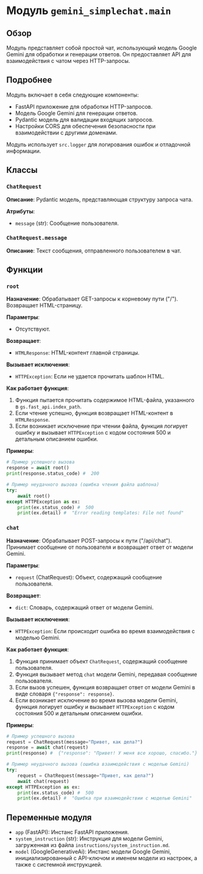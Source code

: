 # Модуль `gemini_simplechat.main`

## Обзор

Модуль представляет собой простой чат, использующий модель Google Gemini для обработки и генерации ответов. Он предоставляет API для взаимодействия с чатом через HTTP-запросы.

## Подробнее

Модуль включает в себя следующие компоненты:

- FastAPI приложение для обработки HTTP-запросов.
- Модель Google Gemini для генерации ответов.
- Pydantic модель для валидации входящих запросов.
- Настройки CORS для обеспечения безопасности при взаимодействии с другими доменами.

Модуль использует `src.logger` для логирования ошибок и отладочной информации.

## Классы

### `ChatRequest`

**Описание**: Pydantic модель, представляющая структуру запроса чата.

**Атрибуты**:
- `message` (str): Сообщение пользователя.

### `ChatRequest.message`

**Описание**: Текст сообщения, отправленного пользователем в чат.

## Функции

### `root`

**Назначение**: Обрабатывает GET-запросы к корневому пути ("/"). Возвращает HTML-страницу.

**Параметры**:
- Отсутствуют.

**Возвращает**:
- `HTMLResponse`: HTML-контент главной страницы.

**Вызывает исключения**:
- `HTTPException`: Если не удается прочитать шаблон HTML.

**Как работает функция**:
1. Функция пытается прочитать содержимое HTML-файла, указанного в `gs.fast_api.index_path`.
2. Если чтение успешно, функция возвращает HTML-контент в `HTMLResponse`.
3. Если возникает исключение при чтении файла, функция логирует ошибку и вызывает `HTTPException` с кодом состояния 500 и детальным описанием ошибки.

**Примеры**:

```python
# Пример успешного вызова
response = await root()
print(response.status_code) #  200
```

```python
# Пример неудачного вызова (ошибка чтения файла шаблона)
try:
    await root()
except HTTPException as ex:
    print(ex.status_code) #  500
    print(ex.detail) #  "Error reading templates: File not found"
```

### `chat`

**Назначение**: Обрабатывает POST-запросы к пути ("/api/chat"). Принимает сообщение от пользователя и возвращает ответ от модели Gemini.

**Параметры**:
- `request` (ChatRequest): Объект, содержащий сообщение пользователя.

**Возвращает**:
- `dict`: Словарь, содержащий ответ от модели Gemini.

**Вызывает исключения**:
- `HTTPException`: Если происходит ошибка во время взаимодействия с моделью Gemini.

**Как работает функция**:
1. Функция принимает объект `ChatRequest`, содержащий сообщение пользователя.
2. Функция вызывает метод `chat` модели Gemini, передавая сообщение пользователя.
3. Если вызов успешен, функция возвращает ответ от модели Gemini в виде словаря `{"response": response}`.
4. Если возникает исключение во время вызова модели Gemini, функция логирует ошибку и вызывает `HTTPException` с кодом состояния 500 и детальным описанием ошибки.

**Примеры**:

```python
# Пример успешного вызова
request = ChatRequest(message="Привет, как дела?")
response = await chat(request)
print(response) #  {"response": "Привет! У меня все хорошо, спасибо."}
```

```python
# Пример неудачного вызова (ошибка взаимодействия с моделью Gemini)
try:
    request = ChatRequest(message="Привет, как дела?")
    await chat(request)
except HTTPException as ex:
    print(ex.status_code) #  500
    print(ex.detail) #  "Ошибка при взаимодействии с моделью Gemini"
```

## Переменные модуля

- `app` (FastAPI): Инстанс FastAPI приложения.
- `system_instruction` (str): Инструкция для модели Gemini, загруженная из файла `instructions/system_instruction.md`.
- `model` (GoogleGenerativeAi): Инстанс модели Google Gemini, инициализированный с API-ключом и именем модели из настроек, а также с системной инструкцией.
